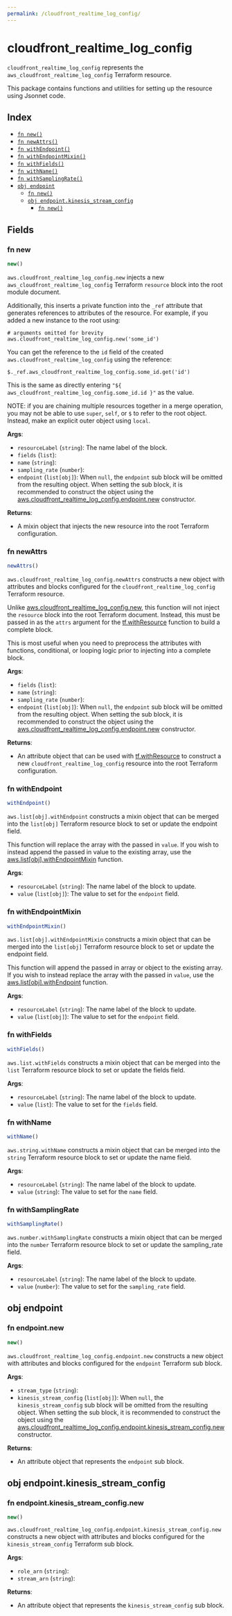 ```yaml
---
permalink: /cloudfront_realtime_log_config/
---
```


# cloudfront_realtime_log_config

`cloudfront_realtime_log_config` represents the `aws_cloudfront_realtime_log_config` Terraform resource.



This package contains functions and utilities for setting up the resource using Jsonnet code.


## Index

* [`fn new()`](#fn-new)
* [`fn newAttrs()`](#fn-newattrs)
* [`fn withEndpoint()`](#fn-withendpoint)
* [`fn withEndpointMixin()`](#fn-withendpointmixin)
* [`fn withFields()`](#fn-withfields)
* [`fn withName()`](#fn-withname)
* [`fn withSamplingRate()`](#fn-withsamplingrate)
* [`obj endpoint`](#obj-endpoint)
  * [`fn new()`](#fn-endpointnew)
  * [`obj endpoint.kinesis_stream_config`](#obj-endpointkinesis_stream_config)
    * [`fn new()`](#fn-endpointkinesis_stream_confignew)

## Fields

### fn new

```ts
new()
```


`aws.cloudfront_realtime_log_config.new` injects a new `aws_cloudfront_realtime_log_config` Terraform `resource`
block into the root module document.

Additionally, this inserts a private function into the `_ref` attribute that generates references to attributes of the
resource. For example, if you added a new instance to the root using:

    # arguments omitted for brevity
    aws.cloudfront_realtime_log_config.new('some_id')

You can get the reference to the `id` field of the created `aws.cloudfront_realtime_log_config` using the reference:

    $._ref.aws_cloudfront_realtime_log_config.some_id.get('id')

This is the same as directly entering `"${ aws_cloudfront_realtime_log_config.some_id.id }"` as the value.

NOTE: if you are chaining multiple resources together in a merge operation, you may not be able to use `super`, `self`,
or `$` to refer to the root object. Instead, make an explicit outer object using `local`.

**Args**:
  - `resourceLabel` (`string`): The name label of the block.
  - `fields` (`list`): 
  - `name` (`string`): 
  - `sampling_rate` (`number`): 
  - `endpoint` (`list[obj]`):  When `null`, the `endpoint` sub block will be omitted from the resulting object. When setting the sub block, it is recommended to construct the object using the [aws.cloudfront_realtime_log_config.endpoint.new](#fn-endpointnew) constructor.

**Returns**:
- A mixin object that injects the new resource into the root Terraform configuration.


### fn newAttrs

```ts
newAttrs()
```


`aws.cloudfront_realtime_log_config.newAttrs` constructs a new object with attributes and blocks configured for the `cloudfront_realtime_log_config`
Terraform resource.

Unlike [aws.cloudfront_realtime_log_config.new](#fn-new), this function will not inject the `resource`
block into the root Terraform document. Instead, this must be passed in as the `attrs` argument for the
[tf.withResource](https://github.com/tf-libsonnet/core/tree/main/docs#fn-withresource) function to build a complete block.

This is most useful when you need to preprocess the attributes with functions, conditional, or looping logic prior to
injecting into a complete block.

**Args**:
  - `fields` (`list`): 
  - `name` (`string`): 
  - `sampling_rate` (`number`): 
  - `endpoint` (`list[obj]`):  When `null`, the `endpoint` sub block will be omitted from the resulting object. When setting the sub block, it is recommended to construct the object using the [aws.cloudfront_realtime_log_config.endpoint.new](#fn-endpointnew) constructor.

**Returns**:
  - An attribute object that can be used with [tf.withResource](https://github.com/tf-libsonnet/core/tree/main/docs#fn-withresource) to construct a new `cloudfront_realtime_log_config` resource into the root Terraform configuration.


### fn withEndpoint

```ts
withEndpoint()
```

`aws.list[obj].withEndpoint` constructs a mixin object that can be merged into the `list[obj]`
Terraform resource block to set or update the endpoint field.

This function will replace the array with the passed in `value`. If you wish to instead append the
passed in value to the existing array, use the [aws.list[obj].withEndpointMixin](TODO) function.


**Args**:
  - `resourceLabel` (`string`): The name label of the block to update.
  - `value` (`list[obj]`): The value to set for the `endpoint` field.


### fn withEndpointMixin

```ts
withEndpointMixin()
```

`aws.list[obj].withEndpointMixin` constructs a mixin object that can be merged into the `list[obj]`
Terraform resource block to set or update the endpoint field.

This function will append the passed in array or object to the existing array. If you wish
to instead replace the array with the passed in `value`, use the [aws.list[obj].withEndpoint](TODO)
function.


**Args**:
  - `resourceLabel` (`string`): The name label of the block to update.
  - `value` (`list[obj]`): The value to set for the `endpoint` field.


### fn withFields

```ts
withFields()
```

`aws.list.withFields` constructs a mixin object that can be merged into the `list`
Terraform resource block to set or update the fields field.



**Args**:
  - `resourceLabel` (`string`): The name label of the block to update.
  - `value` (`list`): The value to set for the `fields` field.


### fn withName

```ts
withName()
```

`aws.string.withName` constructs a mixin object that can be merged into the `string`
Terraform resource block to set or update the name field.



**Args**:
  - `resourceLabel` (`string`): The name label of the block to update.
  - `value` (`string`): The value to set for the `name` field.


### fn withSamplingRate

```ts
withSamplingRate()
```

`aws.number.withSamplingRate` constructs a mixin object that can be merged into the `number`
Terraform resource block to set or update the sampling_rate field.



**Args**:
  - `resourceLabel` (`string`): The name label of the block to update.
  - `value` (`number`): The value to set for the `sampling_rate` field.


## obj endpoint



### fn endpoint.new

```ts
new()
```


`aws.cloudfront_realtime_log_config.endpoint.new` constructs a new object with attributes and blocks configured for the `endpoint`
Terraform sub block.



**Args**:
  - `stream_type` (`string`): 
  - `kinesis_stream_config` (`list[obj]`):  When `null`, the `kinesis_stream_config` sub block will be omitted from the resulting object. When setting the sub block, it is recommended to construct the object using the [aws.cloudfront_realtime_log_config.endpoint.kinesis_stream_config.new](#fn-kinesis_stream_confignew) constructor.

**Returns**:
  - An attribute object that represents the `endpoint` sub block.


## obj endpoint.kinesis_stream_config



### fn endpoint.kinesis_stream_config.new

```ts
new()
```


`aws.cloudfront_realtime_log_config.endpoint.kinesis_stream_config.new` constructs a new object with attributes and blocks configured for the `kinesis_stream_config`
Terraform sub block.



**Args**:
  - `role_arn` (`string`): 
  - `stream_arn` (`string`): 

**Returns**:
  - An attribute object that represents the `kinesis_stream_config` sub block.
